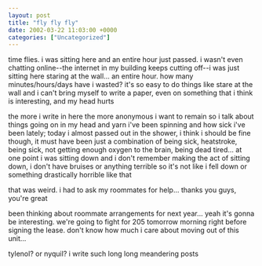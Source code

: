 ```yaml
---
layout: post
title: "fly fly fly"
date: 2002-03-22 11:03:00 +0000
categories: ["Uncategorized"]
---
```


time flies. i was sitting here and an entire hour just passed. i wasn't even chatting online--the internet in my building keeps cutting off--i was just sitting here staring at the wall... an entire hour. how many minutes/hours/days have i wasted? it's so easy to do things like stare at the wall and i can't bring myself to write a paper, even on something that i think is interesting, and my head hurts

the more i write in here the more anonymous i want to remain so i talk about things going on in my head and yarn i've been spinning and how sick i've been lately; today i almost passed out in the shower, i think i should be fine though, it must have been just a combination of being sick, heatstroke, being sick, not getting enough oxygen to the brain, being dead tired... at one point i was sitting down and i don't remember making the act of sitting down, i don't have bruises or anything terrible so it's not like i fell down or something drastically horrible like that

that was weird. i had to ask my roommates for help... thanks you guys, you're great

been thinking about roommate arrangements for next year... yeah it's gonna be interesting. we're going to fight for 205 tomorrow morning right before signing the lease. don't know how much i care about moving out of this unit...

tylenol? or nyquil? i write such long long meandering posts